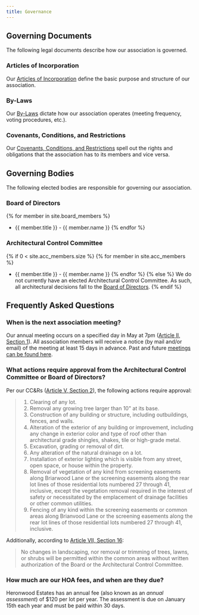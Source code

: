 ```yaml
---
title: Governance
---
```


## Governing Documents

The following legal documents describe how our association is governed.

### Articles of Incorporation

Our [Articles of Incorporation](governance/articles-of-incorporation.md) define the basic purpose and structure of our association.

### By-Laws

Our [By-Laws](governance/by-laws.md) dictate how our association operates (meeting frequency, voting procedures, etc.).

### Covenants, Conditions, and Restrictions

Our [Covenants, Conditions, and Restrictions](governance/covenants-conditions-and-restrictions.md) spell out the rights and obligations that the association has to its members and vice versa.

## Governing Bodies

The following elected bodies are responsible for governing our association.

### Board of Directors

{% for member in site.board_members %}
* {{ member.title }} - {{ member.name }} {% endfor %}

### Architectural Control Committee

{% if 0 < site.acc_members.size %}
  {% for member in site.acc_members %}
* {{ member.title }} - {{ member.name }} {% endfor %}
{% else %}
We do not currently have an elected Architectural Control Committee. As such, all architectural decisions fall to the [Board of Directors](#board-of-directors).
{% endif %}

## Frequently Asked Questions

### When is the next association meeting?

Our annual meeting occurs on a specified day in May at 7pm ([Article II, Section 1](governance/by-laws.md#section-1-annual-meetings)). All association members will receive a notice (by mail and/or email) of the meeting at least 15 days in advance. Past and future [meetings can be found here](events.html).

### What actions require approval from the Architectural Control Committee or Board of Directors?

Per our CC&Rs ([Article V, Section 2](governance/covenants-conditions-and-restrictions.md#section-2-approval-required)), the following actions require approval:

> 1. Clearing of any lot.
> 2. Removal any growing tree larger than 10" at its base.
> 3. Construction of any building or structure, including outbuildings, fences, and walls.
> 4. Alteration of the exterior of any building or improvement, including any change in exterior color and type of roof other than architectural grade shingles, shakes, tile or high-grade metal.
> 5. Excavation, grading or removal of dirt.
> 6. Any alteration of the natural drainage on a lot.
> 7. Installation of exterior lighting which is visible from any street, open space, or house within the property. 
> 8. Removal of vegetation of any kind from screening easements along Briarwood Lane or the screening easements along the rear lot lines of those residential lots numbered 27 through 41, inclusive, except the vegetation removal required in the interest of safety or necessitated by the emplacement of drainage facilities or other common utilities. 
> 9. Fencing of any kind within the screening easements or common areas along Brianvood Lane or the screening easements along the rear lot lines of those residential lots numbered 27 through 41, inclusive.

Additionally, according to [Article VII, Section 16](governance/covenants-conditions-and-restrictions.md#section-16):

> No changes in landscaping, nor removal or trimming of trees, lawns, or shrubs will be permitted within the common areas without written authorization of the Board or the Architectural Control Committee.

### How much are our HOA fees, and when are they due?

Heronwood Estates has an annual fee (also known as an *annual assessment*) of $120 per lot per year. The assessment is due on January 15th each year and must be paid within 30 days.
